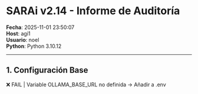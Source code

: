 # SARAi v2.14 - Informe de Auditoría

**Fecha**: 2025-11-01 23:50:07  
**Host**: agi1  
**Usuario**: noel  
**Python**: Python 3.10.12

---


## 1. Configuración Base

❌ FAIL | Variable OLLAMA_BASE_URL no definida
   → Añadir a .env
